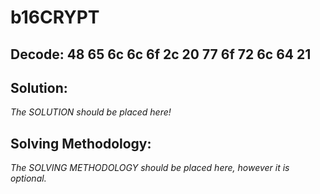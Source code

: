 # b16CRYPT

## Decode: 48 65 6c 6c 6f 2c 20 77 6f 72 6c 64 21

## Solution:
_The SOLUTION should be placed here!_

## Solving Methodology:
_The SOLVING METHODOLOGY should be placed here, however it is optional._
